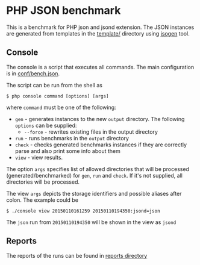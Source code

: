 # PHP JSON benchmark

This is a benchmark for PHP json and jsond extension. The JSON instances are generated from templates in the [template/](templates/) directory using [jsogen](https://github.com/bukka/jsogen) tool.

## Console

The console is a script that executes all commands. The main configuration is in [conf/bench.json](conf/bench.json).

The script can be run from the shell as

```
$ php console command [options] [args]
```

where `command` must be one of the following:

* `gen` - generates instances to the new `output` directory. The following `options` can be supplied:
  * `--force` - rewrites existing files in the output directory
* `run` - runs benchmarks in the `output` directory
* `check` - checks generated benchmarks instances if they are correctly parse and also print some info about them
* `view` - view results.

The option `args` specifies list of allowed directories that will be processed (generated/benchmarked) for `gen`, `run` and `check`. If it's not supplied, all directories will be processed.

The view `args` depicts the storage identifiers and possible aliases after colon. The example could be 

```
$ ./console view 20150110161259 20150110194350:jsond=json
```

The `json` run from `20150110194350` will be shown in the view as `jsond`

## Reports

The reports of the runs can be found in [reports directory](reports/reports.md)